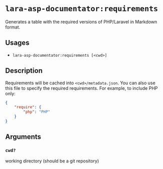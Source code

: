 <!-- Generated automatically. Do not edit. -->

# `lara-asp-documentator:requirements`

Generates a table with the required versions of PHP/Laravel in Markdown format.

## Usages

* `lara-asp-documentator:requirements [<cwd>]`

## Description

Requirements will be cached into `<cwd>/metadata.json`. You can also use
this file to specify the required requirements. For example, to include
PHP only:

```json
{
    "require": {
        "php": "PHP"
    }
}
```

## Arguments

### `cwd?`

working directory (should be a git repository)
